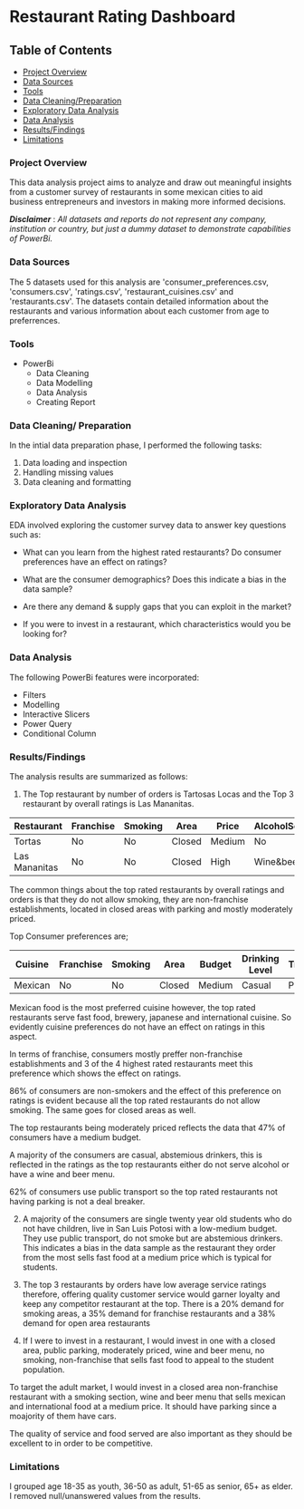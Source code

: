 # Restaurant Rating Dashboard

## Table of Contents

- [Project Overview](#project-overview)
- [Data Sources](#data-sources)
- [Tools](#tools)
- [Data Cleaning/Preparation](#data-cleaning-preparation)
- [Exploratory Data Analysis](#exploratory-data-analysis)
- [Data Analysis](#data-analysis)
- [Results/Findings](#resultsfindings)
- [Limitations](#limitations)

### Project Overview

This data analysis project aims to analyze and draw out meaningful insights from a customer survey of restaurants in some mexican cities to aid business entrepreneurs and investors in making more informed decisions.

**_Disclaimer_** : _All datasets and reports do not represent any company, institution or country, but just a dummy dataset to demonstrate capabilities of PowerBi._

### Data Sources

The 5 datasets used for this analysis are 'consumer_preferences.csv, 'consumers.csv', 'ratings.csv', 'restaurant_cuisines.csv' and 'restaurants.csv'. The datasets contain detailed information about the restaurants and various information about each customer from age to preferrences.

### Tools

- PowerBi
  - Data Cleaning
  - Data Modelling
  - Data Analysis
  - Creating Report

### Data Cleaning/ Preparation

In the intial data preparation phase, I performed the following tasks:

1. Data loading and inspection
2. Handling missing values
3. Data cleaning and formatting

### Exploratory Data Analysis

EDA involved exploring the customer survey data to answer key questions such as:

- What can you learn from the highest rated restaurants? Do consumer preferences have an effect on ratings?

- What are the consumer demographics? Does this indicate a bias in the data sample?

- Are there any demand & supply gaps that you can exploit in the market?

- If you were to invest in a restaurant, which characteristics would you be looking for?

### Data Analysis

The following PowerBi features were incorporated:

- Filters
- Modelling
- Interactive Slicers
- Power Query
- Conditional Column

### Results/Findings

The analysis results are summarized as follows:

1. The Top restaurant by number of orders is Tartosas Locas and the Top 3 restaurant by overall ratings is Las Mananitas.

| Restaurant    | Franchise | Smoking | Area   | Price  | AlcoholService | Cuisine       | Parking |
| ------------- | --------- | ------- | ------ | ------ | -------------- | ------------- | ------- |
| Tortas        | No        | No      | Closed | Medium | No             | FastFood      | Public  |
| Las Mananitas | No        | No      | Closed | High   | Wine&beer      | International | Yes     |

The common things about the top rated restaurants by overall ratings and orders is that they do not allow smoking, they are non-franchise establishments, located in closed areas with parking and mostly moderately priced.

Top Consumer preferences are;

| Cuisine | Franchise | Smoking | Area   | Budget | Drinking Level | Transport |
| ------- | --------- | ------- | ------ | ------ | -------------- | --------- |
| Mexican | No        | No      | Closed | Medium | Casual         | Public    |

Mexican food is the most preferred cuisine however, the top rated restaurants serve fast food, brewery, japanese and international cuisine. So evidently cuisine preferences do not have an effect on ratings in this aspect.

In terms of franchise, consumers mostly preffer non-franchise establishments and 3 of the 4 highest rated restaurants meet this preference which shows the effect on ratings.

86% of consumers are non-smokers and the effect of this preference on ratings is evident because all the top rated restaurants do not allow smoking. The same goes for closed areas as well.

The top restaurants being moderately priced reflects the data that 47% of consumers have a medium budget.

A majority of the consumers are casual, abstemious drinkers, this is reflected in the ratings as the top restaurants either do not serve alcohol or have a wine and beer menu.

62% of consumers use public transport so the top rated restaurants not having parking is not a deal breaker.

2. A majority of the consumers are single twenty year old students who do not have children, live in San Luis Potosi with a low-medium budget. They use public transport, do not smoke but are abstemious drinkers. This indicates a bias in the data sample as the restaurant they order from the most sells fast food at a medium price which is typical for students.

3. The top 3 restaurants by orders have low average service ratings therefore, offering quality customer service would garner loyalty and keep any competitor restaurant at the top.
   There is a 20% demand for smoking areas, a 35% demand for franchise restaurants and a 38% demand for open area restaurants

4. If I were to invest in a restaurant, I would invest in one with a closed area, public parking, moderately priced, wine and beer menu, no smoking, non-franchise that sells fast food to appeal to the student population.

To target the adult market, I would invest in a closed area non-franchise restaurant with a smoking section, wine and beer menu that sells mexican and international food at a medium price. It should have parking since a moajority of them have cars.

The quality of service and food served are also important as they should be excellent to in order to be competitive.

### Limitations

I grouped age 18-35 as youth, 36-50 as adult, 51-65 as senior, 65+ as elder.
I removed null/unanswered values from the results.
